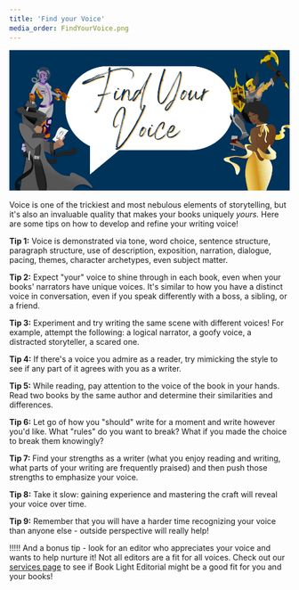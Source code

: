 ```yaml
---
title: 'Find your Voice'
media_order: FindYourVoice.png
---
```


![Find Your Voice](FindYourVoice.png "Find Your Voice")

Voice is one of the trickiest and most nebulous elements of storytelling, but it's also an invaluable quality that makes your books uniquely *yours.* Here are some tips on how to develop and refine your writing voice!

**Tip 1:** Voice is demonstrated via tone, word choice, sentence structure, paragraph structure, use of description, exposition, narration, dialogue, pacing, themes, character archetypes, even subject matter. 

**Tip 2:** Expect "your" voice to shine through in each book, even when your books' narrators have unique voices. It's similar to how you have a distinct voice in conversation, even if you speak differently with a boss, a sibling, or a friend.

**Tip 3:** Experiment and try writing the same scene with different voices! For example, attempt the following: a logical narrator, a goofy voice, a distracted storyteller, a scared one. 

**Tip 4:** If there's a voice you admire as a reader, try mimicking the style to see if any part of it agrees with you as a writer.

**Tip 5:** While reading, pay attention to the voice of the book in your hands. Read two books by the same author and determine their similarities and differences. 

**Tip 6:** Let go of how you "should" write for a moment and write however you'd like. What "rules" do you want to break? What if you made the choice to break them knowingly? 

**Tip 7:** Find your strengths as a writer (what you enjoy reading and writing, what parts of your writing are frequently praised) and then push those strengths to emphasize your voice.

**Tip 8:** Take it slow: gaining experience and mastering the craft will reveal your voice over time. 

**Tip 9:** Remember that you will have a harder time recognizing your voice than anyone else - outside perspective will really help! 

!!!!! And a bonus tip - look for an editor who appreciates your voice and wants to help nurture it! Not all editors are a fit for all voices. Check out our [services page](/services) to see if Book Light Editorial might be a good fit for you and your books!